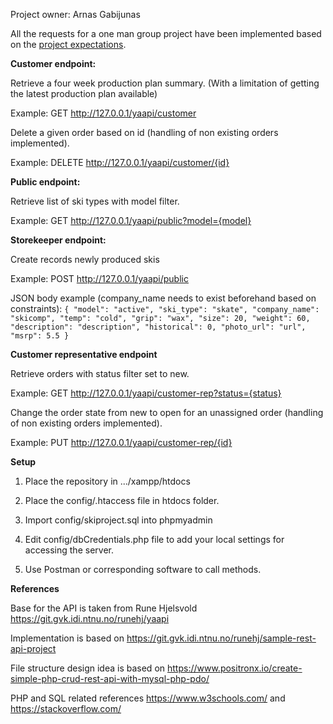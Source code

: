 Project owner: Arnas Gabijunas

All the requests for a one man group project have been implemented based on the [project expectations](https://git.gvk.idi.ntnu.no/course/idatg2204/idatg2204-2021/-/wikis/Expectations-per-Group-Size).

**Customer endpoint:**

Retrieve a four week production plan summary. (With a limitation of getting the latest production plan available)

Example: GET http://127.0.0.1/yaapi/customer

Delete a given order based on id (handling of non existing orders implemented).

Example: DELETE http://127.0.0.1/yaapi/customer/{id}

**Public endpoint:**

Retrieve list of ski types with model filter.

Example: GET http://127.0.0.1/yaapi/public?model={model}

**Storekeeper endpoint:**

Create records newly produced skis

Example: POST http://127.0.0.1/yaapi/public

JSON body example (company_name needs to exist beforehand based on constraints):
`
{
    "model": "active",
    "ski_type": "skate",
    "company_name": "skicomp",
    "temp": "cold",
    "grip": "wax",
    "size": 20,
    "weight": 60,
    "description": "description",
    "historical": 0,
    "photo_url": "url",
    "msrp": 5.5
}
`

**Customer representative endpoint**

Retrieve orders with status filter set to new.

Example: GET http://127.0.0.1/yaapi/customer-rep?status={status}

Change the order state from new to open for an unassigned order (handling of non existing orders implemented).

Example: PUT http://127.0.0.1/yaapi/customer-rep/{id}

**Setup**

1. Place the repository in .../xampp/htdocs

2. Place the config/.htaccess file in htdocs folder.

3. Import config/skiproject.sql into phpmyadmin

4. Edit config/dbCredentials.php file to add your local settings for accessing the server.

5. Use Postman or corresponding software to call methods.

**References**

Base for the API is taken from Rune Hjelsvold https://git.gvk.idi.ntnu.no/runehj/yaapi

Implementation is based on https://git.gvk.idi.ntnu.no/runehj/sample-rest-api-project

File structure design idea is based on https://www.positronx.io/create-simple-php-crud-rest-api-with-mysql-php-pdo/

PHP and SQL related references https://www.w3schools.com/ and https://stackoverflow.com/
